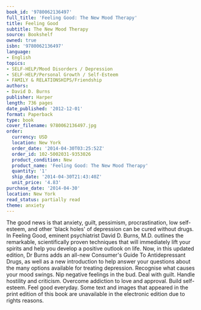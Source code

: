 ```yaml
---
book_id: '9780062136497'
full_title: 'Feeling Good: The New Mood Therapy'
title: Feeling Good
subtitle: The New Mood Therapy
source: Bookshelf
owned: true
isbn: '9780062136497'
language:
- English
topics:
- SELF-HELP/Mood Disorders / Depression
- SELF-HELP/Personal Growth / Self-Esteem
- FAMILY & RELATIONSHIPS/Friendship
authors:
- David D. Burns
publisher: Harper
length: 736 pages
date_published: '2012-12-01'
format: Paperback
type: book
cover_filename: 9780062136497.jpg
order:
  currency: USD
  location: New York
  order_date: '2014-04-30T03:25:52Z'
  order_id: 102-5002031-9353026
  product_condition: New
  product_name: 'Feeling Good: The New Mood Therapy'
  quantity: '1'
  ship_date: '2014-04-30T21:43:40Z'
  unit_price: '4.83'
purchase_date: '2014-04-30'
location: New York
read_status: partially read
theme: anxiety
---
```

The good news is that anxiety, guilt, pessimism, procrastination, low self-esteem, and other 'black holes' of depression can be cured without drugs. In Feeling Good, eminent psychiatrist David D. Burns, M.D. outlines the remarkable, scientifically proven techniques that will immediately lift your spirits and help you develop a positive outlook on life.
Now, in this updated edition, Dr Burns adds an all-new Consumer's Guide To Antidepressant Drugs, as well as a new introduction to help answer your questions about the many options available for treating depression.
Recognise what causes your mood swings.
Nip negative feelings in the bud.
Deal with guilt.
Handle hostility and criticism.
Overcome addiction to love and approval.
Build self-esteem.
Feel good everyday.
Some text and images that appeared in the print edition of this book are unavailable in the electronic edition due to rights reasons.
